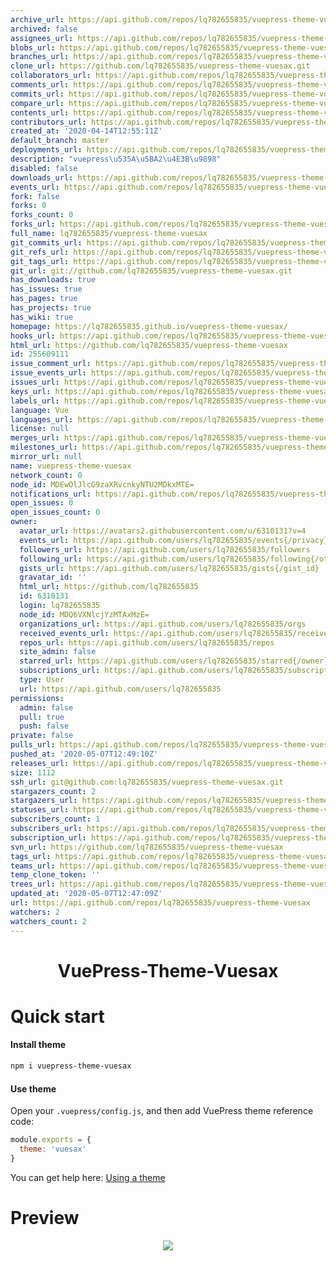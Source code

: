 ```yaml
---
archive_url: https://api.github.com/repos/lq782655835/vuepress-theme-vuesax/{archive_format}{/ref}
archived: false
assignees_url: https://api.github.com/repos/lq782655835/vuepress-theme-vuesax/assignees{/user}
blobs_url: https://api.github.com/repos/lq782655835/vuepress-theme-vuesax/git/blobs{/sha}
branches_url: https://api.github.com/repos/lq782655835/vuepress-theme-vuesax/branches{/branch}
clone_url: https://github.com/lq782655835/vuepress-theme-vuesax.git
collaborators_url: https://api.github.com/repos/lq782655835/vuepress-theme-vuesax/collaborators{/collaborator}
comments_url: https://api.github.com/repos/lq782655835/vuepress-theme-vuesax/comments{/number}
commits_url: https://api.github.com/repos/lq782655835/vuepress-theme-vuesax/commits{/sha}
compare_url: https://api.github.com/repos/lq782655835/vuepress-theme-vuesax/compare/{base}...{head}
contents_url: https://api.github.com/repos/lq782655835/vuepress-theme-vuesax/contents/{+path}
contributors_url: https://api.github.com/repos/lq782655835/vuepress-theme-vuesax/contributors
created_at: '2020-04-14T12:55:11Z'
default_branch: master
deployments_url: https://api.github.com/repos/lq782655835/vuepress-theme-vuesax/deployments
description: "vuepress\u535A\u5BA2\u4E3B\u9898"
disabled: false
downloads_url: https://api.github.com/repos/lq782655835/vuepress-theme-vuesax/downloads
events_url: https://api.github.com/repos/lq782655835/vuepress-theme-vuesax/events
fork: false
forks: 0
forks_count: 0
forks_url: https://api.github.com/repos/lq782655835/vuepress-theme-vuesax/forks
full_name: lq782655835/vuepress-theme-vuesax
git_commits_url: https://api.github.com/repos/lq782655835/vuepress-theme-vuesax/git/commits{/sha}
git_refs_url: https://api.github.com/repos/lq782655835/vuepress-theme-vuesax/git/refs{/sha}
git_tags_url: https://api.github.com/repos/lq782655835/vuepress-theme-vuesax/git/tags{/sha}
git_url: git://github.com/lq782655835/vuepress-theme-vuesax.git
has_downloads: true
has_issues: true
has_pages: true
has_projects: true
has_wiki: true
homepage: https://lq782655835.github.io/vuepress-theme-vuesax/
hooks_url: https://api.github.com/repos/lq782655835/vuepress-theme-vuesax/hooks
html_url: https://github.com/lq782655835/vuepress-theme-vuesax
id: 255609111
issue_comment_url: https://api.github.com/repos/lq782655835/vuepress-theme-vuesax/issues/comments{/number}
issue_events_url: https://api.github.com/repos/lq782655835/vuepress-theme-vuesax/issues/events{/number}
issues_url: https://api.github.com/repos/lq782655835/vuepress-theme-vuesax/issues{/number}
keys_url: https://api.github.com/repos/lq782655835/vuepress-theme-vuesax/keys{/key_id}
labels_url: https://api.github.com/repos/lq782655835/vuepress-theme-vuesax/labels{/name}
language: Vue
languages_url: https://api.github.com/repos/lq782655835/vuepress-theme-vuesax/languages
license: null
merges_url: https://api.github.com/repos/lq782655835/vuepress-theme-vuesax/merges
milestones_url: https://api.github.com/repos/lq782655835/vuepress-theme-vuesax/milestones{/number}
mirror_url: null
name: vuepress-theme-vuesax
network_count: 0
node_id: MDEwOlJlcG9zaXRvcnkyNTU2MDkxMTE=
notifications_url: https://api.github.com/repos/lq782655835/vuepress-theme-vuesax/notifications{?since,all,participating}
open_issues: 0
open_issues_count: 0
owner:
  avatar_url: https://avatars2.githubusercontent.com/u/6310131?v=4
  events_url: https://api.github.com/users/lq782655835/events{/privacy}
  followers_url: https://api.github.com/users/lq782655835/followers
  following_url: https://api.github.com/users/lq782655835/following{/other_user}
  gists_url: https://api.github.com/users/lq782655835/gists{/gist_id}
  gravatar_id: ''
  html_url: https://github.com/lq782655835
  id: 6310131
  login: lq782655835
  node_id: MDQ6VXNlcjYzMTAxMzE=
  organizations_url: https://api.github.com/users/lq782655835/orgs
  received_events_url: https://api.github.com/users/lq782655835/received_events
  repos_url: https://api.github.com/users/lq782655835/repos
  site_admin: false
  starred_url: https://api.github.com/users/lq782655835/starred{/owner}{/repo}
  subscriptions_url: https://api.github.com/users/lq782655835/subscriptions
  type: User
  url: https://api.github.com/users/lq782655835
permissions:
  admin: false
  pull: true
  push: false
private: false
pulls_url: https://api.github.com/repos/lq782655835/vuepress-theme-vuesax/pulls{/number}
pushed_at: '2020-05-07T12:49:10Z'
releases_url: https://api.github.com/repos/lq782655835/vuepress-theme-vuesax/releases{/id}
size: 1112
ssh_url: git@github.com:lq782655835/vuepress-theme-vuesax.git
stargazers_count: 2
stargazers_url: https://api.github.com/repos/lq782655835/vuepress-theme-vuesax/stargazers
statuses_url: https://api.github.com/repos/lq782655835/vuepress-theme-vuesax/statuses/{sha}
subscribers_count: 1
subscribers_url: https://api.github.com/repos/lq782655835/vuepress-theme-vuesax/subscribers
subscription_url: https://api.github.com/repos/lq782655835/vuepress-theme-vuesax/subscription
svn_url: https://github.com/lq782655835/vuepress-theme-vuesax
tags_url: https://api.github.com/repos/lq782655835/vuepress-theme-vuesax/tags
teams_url: https://api.github.com/repos/lq782655835/vuepress-theme-vuesax/teams
temp_clone_token: ''
trees_url: https://api.github.com/repos/lq782655835/vuepress-theme-vuesax/git/trees{/sha}
updated_at: '2020-05-07T12:47:09Z'
url: https://api.github.com/repos/lq782655835/vuepress-theme-vuesax
watchers: 2
watchers_count: 2
---
```



<h1 align="center">VuePress-Theme-Vuesax</h1>

# Quick start

#### Install theme

```sh
npm i vuepress-theme-vuesax
```

#### Use theme

Open your `.vuepress/config.js`, and then add VuePress theme reference code:
```js
module.exports = {
  theme: 'vuesax'
}
```
You can get help here: [Using a theme](https://vuepress.vuejs.org/theme/using-a-theme.html#theme-shorthand)

# Preview

<p align="center"><img src="https://user-images.githubusercontent.com/6310131/79226928-c513fa80-7e91-11ea-82c6-503920266ea9.png"/></p>